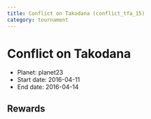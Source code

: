 ```yaml
---
title: Conflict on Takodana (conflict_tfa_15)
category: tournament
---
```

# Conflict on Takodana

  * Planet: planet23
  * Start date: 2016-04-11
  * End date: 2016-04-14

## Rewards


